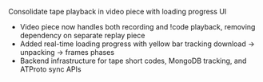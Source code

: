 Consolidate tape playback in video piece with loading progress UI

- Video piece now handles both recording and !code playback, removing dependency on separate replay piece
- Added real-time loading progress with yellow bar tracking download → unpacking → frames phases  
- Backend infrastructure for tape short codes, MongoDB tracking, and ATProto sync APIs
